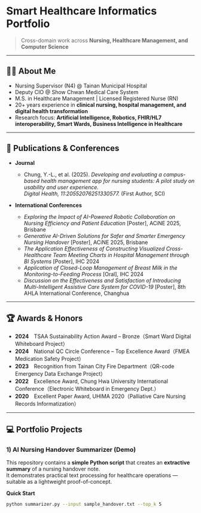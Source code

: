 # Smart Healthcare Informatics Portfolio
> Cross-domain work across **Nursing, Healthcare Management, and Computer Science**

---

## 👩‍⚕️ About Me
- Nursing Supervisor (N4) @ Tainan Municipal Hospital  
- Deputy CIO @ Show Chwan Medical Care System  
- M.S. in Healthcare Management | Licensed Registered Nurse (RN)  
- 20+ years experience in **clinical nursing, hospital management, and digital health transformation**  
- Research focus: **Artificial Intelligence, Robotics, FHIR/HL7 interoperability, Smart Wards, Business Intelligence in Healthcare**

---

## 📘 Publications & Conferences
- **Journal**  
  - Chung, Y.-L., et al. (2025). *Developing and evaluating a campus-based health management app for nursing students: A pilot study on usability and user experience.*  
    *Digital Health, 11:20552076251330577.* (First Author, SCI)

- **International Conferences**  
  - *Exploring the Impact of AI-Powered Robotic Collaboration on Nursing Efficiency and Patient Education* [Poster], ACiNE 2025, Brisbane  
  - *Generative AI-Driven Solutions for Safer and Smarter Emergency Nursing Handover* [Poster], ACiNE 2025, Brisbane  
  - *The Application Effectiveness of Constructing Visualized Cross-Healthcare Team Meeting Charts in Hospital Management through BI Systems* [Poster], IHC 2024  
  - *Application of Closed-Loop Management of Breast Milk in the Monitoring-to-Feeding Process* [Oral], IHC 2024  
  - *Discussion on the Effectiveness and Satisfaction of Introducing Multi-Intelligent Assistive Care System for COVID-19* [Poster], 8th AHLA International Conference, Changhua

---

## 🏆 Awards & Honors
- **2024**　TSAA Sustainability Action Award – Bronze（Smart Ward Digital Whiteboard Project）  
- **2024**　National QC Circle Conference – Top Excellence Award（FMEA Medication Safety Project）  
- **2023**　Recognition from Tainan City Fire Department（QR-code Emergency Data Exchange Project）  
- **2022**　Excellence Award, Chung Hwa University International Conference（Electronic Whiteboard in Emergency Dept.）  
- **2020**　Excellent Paper Award, UHIMA 2020（Palliative Care Nursing Records Informatization）

---

## 💻 Portfolio Projects

### 1) AI Nursing Handover Summarizer (Demo)
This repository contains a **simple Python script** that creates an **extractive summary** of a nursing handover note.  
It demonstrates practical text processing for healthcare operations — suitable as a lightweight proof-of-concept.

**Quick Start**
```bash
python summarizer.py --input sample_handover.txt --top_k 5
